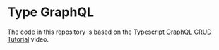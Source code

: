 # Type GraphQL

The code in this repository is based on the
[Typescript GraphQL CRUD Tutorial](https://www.youtube.com/watch?v=WhzIjYQmWvs)
video.
